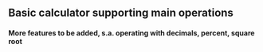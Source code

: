 ## Basic calculator supporting main operations

#### More features to be added, s.a. operating with decimals, percent, square root